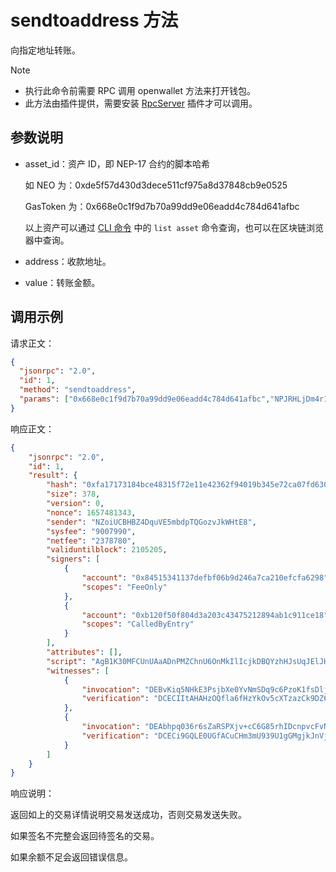 # sendtoaddress 方法

向指定地址转账。

> [!Note]
>
> - 执行此命令前需要 RPC 调用 openwallet 方法来打开钱包。
> - 此方法由插件提供，需要安装 [RpcServer](https://github.com/neo-project/neo-modules/releases) 插件才可以调用。

## 参数说明

- asset_id：资产 ID，即 NEP-17 合约的脚本哈希

  如 NEO 为：0xde5f57d430d3dece511cf975a8d37848cb9e0525

  GasToken 为：0x668e0c1f9d7b70a99dd9e06eadd4c784d641afbc

  以上资产可以通过 [CLI 命令](../../../../node/cli/cli.md) 中的 `list asset` 命令查询，也可以在区块链浏览器中查询。

- address：收款地址。

- value：转账金额。

## 调用示例

请求正文：

```json
{
  "jsonrpc": "2.0",
  "id": 1,
  "method": "sendtoaddress",
  "params": ["0x668e0c1f9d7b70a99dd9e06eadd4c784d641afbc","NPJRHLjDm4r1wd8wHBGFRWqzsneFX9tBch",21]
}
```

响应正文：

```json
{
    "jsonrpc": "2.0",
    "id": 1,
    "result": {
        "hash": "0xfa17173184bce48315f72e11e42362f94019b345e72ca07fd630f186ae29f79f",
        "size": 378,
        "version": 0,
        "nonce": 1657481343,
        "sender": "NZoiUCBHBZ4DquVE5mbdpTQGozvJkWHtE8",
        "sysfee": "9007990",
        "netfee": "2378780",
        "validuntilblock": 2105205,
        "signers": [
            {
                "account": "0x84515341137defbf06b9d246a7ca210efcfa6298",
                "scopes": "FeeOnly"
            },
            {
                "account": "0xb120f50f804d3a203c43475212894ab1c911ce18",
                "scopes": "CalledByEntry"
            }
        ],
        "attributes": [],
        "script": "AgB1K30MFCUnUAaADnPMZChnU6OnMkIlIcjkDBQYzhHJsUqJElJHQzwgOk2AD/UgsRPADAh0cmFuc2ZlcgwUvK9B1oTH1K1u4NmdqXB7nR8MjmZBYn1bUjg=",
        "witnesses": [
            {
                "invocation": "DEBvKiq5NHkE3PsjbXe0YvNmSDq9c6PzoK1fsDljhEAvvoPSqhhoSj+gVyAuQqUKFuBM0O/+HM5xorM8vdm60hNb",
                "verification": "DCECIItAHAHzOQfla6fHzYkOv5cXTzazCk9DZ6xRAlIUXH4LQZVEDXg="
            },
            {
                "invocation": "DEAbhpq036r6sZaRSPXjv+cC6G85rhIDcnpvcFvNmsNFlFoUVUIoyBDUqa/1wxajj5yjH0VPgsvhlBwoK7hGOMZU",
                "verification": "DCECi9GQLE0UGfACuCHm3mU939U1gGMgjkJnVjmL5v+jqsgLQZVEDXg="
            }
        ]
    }
}
```

响应说明：

返回如上的交易详情说明交易发送成功，否则交易发送失败。

如果签名不完整会返回待签名的交易。

如果余额不足会返回错误信息。
